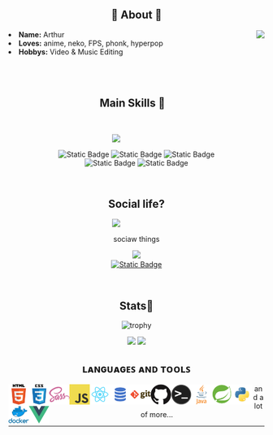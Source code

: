
<body>
<div>
<h2 align="center"> 🦊 About 🦊 </h2>
  <div align="center">
<img src="https://media.tenor.com/FnM5KK8s_boAAAAi/anime-anime-boy.gif" height="165px" align="right">
  </div>
<li>
 <b>Name:</b> Arthur</li>
<li>
<b>Loves:</b> anime, neko, FPS, phonk, hyperpop
</li>
<li>
<b>Hobbys:</b> Video & Music Editing
</li>
<br><br><br>
</div>
<div>
<h2 align="center">Main Skills 📇</h2>
 <br>
<p>
  <div align="center">

<img src="https://www.icegif.com/wp-content/uploads/2023/03/icegif-1711.gif" align="right" width="300px">
  </div>
</div>
<div>
  <br>
<p align="center">
<img alt="Static Badge" src="https://img.shields.io/badge/Java-t?style=for-the-badge&logo=openjdk&color=black">
<img alt="Static Badge" src="https://img.shields.io/badge/Javascript-t?style=for-the-badge&logo=javascript&color=black">
<img alt="Static Badge" src="https://img.shields.io/badge/Next-t?style=for-the-badge&logo=next.js&color=black">
<br/>
<img alt="Static Badge" src="https://img.shields.io/badge/Spring-t?style=for-the-badge&logo=spring&color=black">
<img alt="Static Badge" src="https://img.shields.io/badge/React-t?style=for-the-badge&logo=react&color=black">

</p>
<br>
<h2 align="center">           Social life? </h2>
  <div align="center">
<img src="https://media1.tenor.com/m/ri-Ue99WZ4UAAAAd/angry-cat.gif" align="right" width="300px">
  </div>
<br>
<p align="center">sociaw things</p>
<p align="center">
 <a href="https://discordapp.com/users287540358714359808" target="_blank"><img src="https://img.shields.io/badge/KAFE_BEiBXX%20-%237289DA.svg?&style=for-the-badge&logo=discord&logoColor=white"/></a>
<br/>
  <a href="https://www.youtube.com/channel/UCRxiZRNjSj9ZFdwIe0vXMrw" target="_blank"><img alt="Static Badge" src="https://img.shields.io/badge/0xCAFEBABE-YouTube?style=for-the-badge&logo=YouTube&color=red"></a>


</p>

</div>
<br>
<div>
<h2 align="center">Stats📝</h2>
<div align="center">

![trophy](https://github-profile-trophy.vercel.app/?username=apploidx&theme=onedark&no-bg=true&no-frame=true&row=1)

![](http://github-profile-summary-cards.vercel.app/api/cards/repos-per-language?username=apploidx&theme=github_dark)
![](http://github-profile-summary-cards.vercel.app/api/cards/stats?username=apploidx&theme=github_dark)
<br/>

## ʟᴀɴɢᴜᴀɢᴇꜱ ᴀɴᴅ ᴛᴏᴏʟꜱ

<img align="left" alt="HTML5" width="40px" src="https://raw.githubusercontent.com/github/explore/80688e429a7d4ef2fca1e82350fe8e3517d3494d/topics/html/html.png" />
<img align="left" alt="CSS3" width="40px" src="https://raw.githubusercontent.com/github/explore/80688e429a7d4ef2fca1e82350fe8e3517d3494d/topics/css/css.png" />
<img align="left" alt="Sass" width="40px" src="https://raw.githubusercontent.com/github/explore/80688e429a7d4ef2fca1e82350fe8e3517d3494d/topics/sass/sass.png" />
<img align="left" alt="JavaScript" width="40px" src="https://raw.githubusercontent.com/github/explore/80688e429a7d4ef2fca1e82350fe8e3517d3494d/topics/javascript/javascript.png" />
<img align="left" alt="React" width="40px" src="https://raw.githubusercontent.com/github/explore/80688e429a7d4ef2fca1e82350fe8e3517d3494d/topics/react/react.png" />
<img align="left" alt="SQL" width="40px" src="https://raw.githubusercontent.com/github/explore/80688e429a7d4ef2fca1e82350fe8e3517d3494d/topics/sql/sql.png" />
<img align="left" alt="Git" width="40px" src="https://raw.githubusercontent.com/github/explore/80688e429a7d4ef2fca1e82350fe8e3517d3494d/topics/git/git.png" />
<img align="left" alt="GitHub" width="40px" src="https://raw.githubusercontent.com/github/explore/78df643247d429f6cc873026c0622819ad797942/topics/github/github.png" />
<img align="left" alt="HTML5" width="40px" src="https://raw.githubusercontent.com/github/explore/80688e429a7d4ef2fca1e82350fe8e3517d3494d/topics/terminal/terminal.png" />
<img align="left" alt="Java" width="40px" src="https://raw.githubusercontent.com/github/explore/80688e429a7d4ef2fca1e82350fe8e3517d3494d/topics/java/java.png" />
<img align="left" alt="Spring Boot" width="40px" src="https://raw.githubusercontent.com/github/explore/80688e429a7d4ef2fca1e82350fe8e3517d3494d/topics/spring-boot/spring-boot.png" />
<img align="left" alt="Python" width="40px" src="https://raw.githubusercontent.com/github/explore/80688e429a7d4ef2fca1e82350fe8e3517d3494d/topics/python/python.png" />
<img align="left" alt="Docker" width="40px" src="https://raw.githubusercontent.com/github/explore/80688e429a7d4ef2fca1e82350fe8e3517d3494d/topics/docker/docker.png" />
<img align="left" alt="Docker" width="40px" src="https://raw.githubusercontent.com/github/explore/80688e429a7d4ef2fca1e82350fe8e3517d3494d/topics/vue/vue.png" />
and a lot of more...
</div>
<hr>
</div>
</div>
    </center>
</body>
